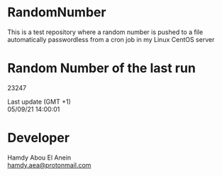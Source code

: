# RandomNumber    
This is a test repository where a random number is pushed to a file automatically passwordless from a cron job in my Linux CentOS server    
# Random Number of the last run   
23247
      
Last update (GMT +1)    
05/09/21 14:00:01
# Developer    
Hamdy Abou El Anein   
hamdy.aea@protonmail.com
